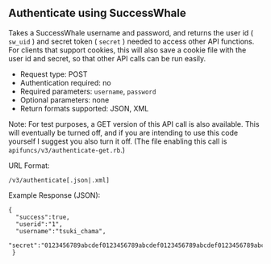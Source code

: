 Authenticate using SuccessWhale
-------------------------------

Takes a SuccessWhale username and password, and returns the user id ( `sw_uid` ) and secret token ( `secret` ) needed to access other API functions.  For clients that support cookies, this will also save a cookie file with the user id and secret, so that other API calls can be run easily.

* Request type: POST
* Authentication required: no
* Required parameters: `username`, `password`
* Optional parameters: none
* Return formats supported: JSON, XML

Note: For test purposes, a GET version of this API call is also available.  This will eventually be turned off, and if you are intending to use this code yourself I suggest you also turn it off. (The file enabling this call is `apifuncs/v3/authenticate-get.rb`.)

URL Format:

    /v3/authenticate[.json|.xml]

Example Response (JSON):

    {
      "success":true,
      "userid":"1",
      "username":"tsuki_chama",
      "secret":"0123456789abcdef0123456789abcdef0123456789abcdef0123456789abcdef0123456789abcdef0123456789abcdef"
     }